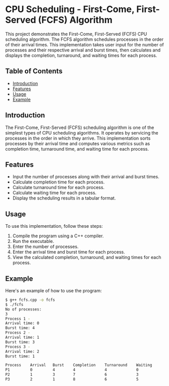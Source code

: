 # CPU Scheduling - First-Come, First-Served (FCFS) Algorithm

This project demonstrates the First-Come, First-Served (FCFS) CPU scheduling algorithm. The FCFS algorithm schedules processes in the order of their arrival times. This implementation takes user input for the number of processes and their respective arrival and burst times, then calculates and displays the completion, turnaround, and waiting times for each process.

## Table of Contents
- [Introduction](#introduction)
- [Features](#features)
- [Usage](#usage)
- [Example](#example)

## Introduction
The First-Come, First-Served (FCFS) scheduling algorithm is one of the simplest types of CPU scheduling algorithms. It operates by servicing the processes in the order in which they arrive. This implementation sorts processes by their arrival time and computes various metrics such as completion time, turnaround time, and waiting time for each process.

## Features
- Input the number of processes along with their arrival and burst times.
- Calculate completion time for each process.
- Calculate turnaround time for each process.
- Calculate waiting time for each process.
- Display the scheduling results in a tabular format.

## Usage
To use this implementation, follow these steps:

1. Compile the program using a C++ compiler.
2. Run the executable.
3. Enter the number of processes.
4. Enter the arrival time and burst time for each process.
5. View the calculated completion, turnaround, and waiting times for each process.

## Example
Here's an example of how to use the program:

```sh
$ g++ fcfs.cpp -o fcfs
$ ./fcfs
No of processes:
3
Process 1 -
Arrival time: 0
Burst time: 4
Process 2 -
Arrival time: 1
Burst time: 3
Process 3 -
Arrival time: 2
Burst time: 1

Process    Arrival   Burst    Completion    Turnaround    Waiting
P1         0         4        4             4             0
P2         1         3        7             6             3
P3         2         1        8             6             5

